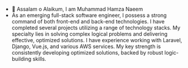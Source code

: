 - 👋 Assalam o Alaikum, I am Muhammad Hamza Naeem
- As an emerging full-stack software engineer, I possess a strong command of both front-end and back-end technologies. I have completed several projects utilizing a range of technology stacks. My specialty lies in solving complex logical problems and delivering effective, optimized solutions. I have experience working with Laravel, Django, Vue.js, and various AWS services. My key strength is consistently developing optimized solutions, backed by robust logic-building skills.

<!---
ranahamza11/ranahamza11 is a ✨ special ✨ repository because its `README.md` (this file) appears on your GitHub profile.
You can click the Preview link to take a look at your changes.
--->
